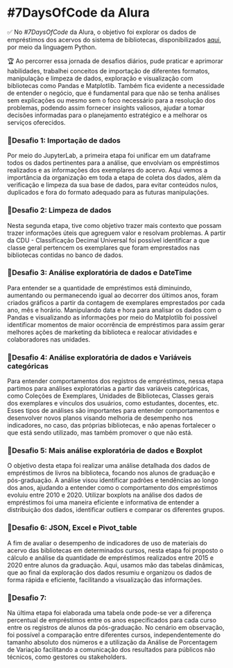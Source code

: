 # #7DaysOfCode da Alura

✅ No _#7DaysOfCode_ da Alura, o objetivo foi explorar os dados de empréstimos dos acervos do sistema de bibliotecas, disponibilizados [aqui](https://github.com/FranciscoFoz/7_Days_of_Code_Alura-Python-Pandas), por meio da linguagem Python.

🏆 Ao percorrer essa jornada de desafios diários, pude praticar e aprimorar habilidades, trabalhei conceitos de importação de diferentes formatos, manipulação e limpeza de dados, exploração e visualização com bibliotecas como Pandas e Matplotlib. Também fica evidente a necessidade de entender o negócio, que é fundamental para que não se tenha análises sem explicações ou mesmo sem o foco necessário para a resolução dos problemas, podendo assim fornecer insights valiosos, ajudar a tomar decisões informadas para o planejamento estratégico e a melhorar os serviços oferecidos.

### 📍Desafio 1: Importação de dados
Por meio do JupyterLab, a primeira etapa foi unificar em um dataframe todos os dados pertinentes para a análise, que envolviam os empréstimos realizados e as informações dos exemplares do acervo. Aqui vemos a importância da organização em toda a etapa de coleta dos dados, além da verificação e limpeza da sua base de dados, para evitar conteúdos nulos, duplicados e fora do formato adequado para as futuras manipulações.


### 📍Desafio 2: Limpeza de dados
Nesta segunda etapa, tive como objetivo trazer mais contexto que possam trazer informações úteis que agreguem valor e resolvam problemas. A partir da CDU - Classificação Decimal Universal foi possível identificar a que classe geral pertencem os exemplares que foram emprestados nas bibliotecas contidas no banco de dados.

### 📍Desafio 3: Análise exploratória de dados e DateTime
Para entender se a quantidade de empréstimos está diminuindo, aumentando ou permanecendo igual ao decorrer dos últimos anos, foram criados gráficos a partir da contagem de exemplares emprestados por cada ano, mês e horário. Manipulando data e hora para analisar os dados com o Pandas e visualizando as informações por meio do Matplotlib foi possível identificar momentos de maior ocorrência de empréstimos para assim gerar melhores ações de marketing da biblioteca e realocar atividades e colaboradores nas unidades. 

### 📍Desafio 4: Análise exploratória de dados e Variáveis categóricas
Para entender comportamentos dos registros de empréstimos, nessa etapa partimos para análises exploratórias a partir das variáveis categóricas, como Coleções de Exemplares, Unidades de Bibliotecas, Classes gerais dos exemplares e vínculos dos usuários, como estudantes, docentes, etc. Esses tipos de análises são importantes para entender comportamentos e desenvolver novos planos visando melhoria de desempenho nos indicadores, no caso, das próprias bibliotecas, e não apenas fortalecer o que está sendo utilizado, mas também promover o que não está.

### 📍Desafio 5: Mais análise exploratória de dados e Boxplot
O objetivo desta etapa foi realizar uma análise detalhada dos dados de empréstimos de livros na biblioteca, focando nos alunos de graduação e pós-graduação. A análise visou identificar padrões e tendências ao longo dos anos, ajudando a entender como o comportamento dos empréstimos evoluiu entre 2010 e 2020. Utilizar boxplots na análise dos dados de empréstimos foi uma maneira eficiente e informativa de entender a distribuição dos dados, identificar outliers e comparar os diferentes grupos.

### 📍Desafio 6: JSON, Excel e Pivot_table
A fim de avaliar o desempenho de indicadores de uso de materiais do acervo das bibliotecas em determinados cursos, nesta etapa foi proposto o cálculo e análise da quantidade de empréstimos realizados entre 2015 e 2020 entre alunos da graduação. Aqui, usamos mão das tabelas dinâmicas, que ao final da exploração dos dados resumiu e organizou os dados de forma rápida e eficiente, facilitando a visualização das informações.

### 📍Desafio 7:
Na última etapa foi elaborada uma tabela onde pode-se ver a diferença percentual de empréstimos entre os anos especificados para cada curso entre os registros de alunos da pós-graduação. No cenário em observação, foi possível a comparação entre diferentes cursos, independentemente do tamanho absoluto dos números e a utilização da Análise de Porcentagem de Variação  facilitando a comunicação dos resultados para públicos não técnicos, como gestores ou stakeholders.  


